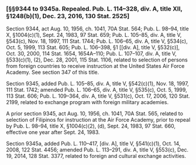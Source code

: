 ### [§§9344 to 9345a. Repealed. Pub. L. 114–328, div. A, title XII, §1248(b)(1), Dec. 23, 2016, 130 Stat. 2525] ###

Section 9344, act Aug. 10, 1956, ch. 1041, 70A Stat. 564; Pub. L. 98–94, title X, §1004(c)(1), Sept. 24, 1983, 97 Stat. 659; Pub. L. 105–85, div. A, title V, §543(c), Nov. 18, 1997, 111 Stat. 1744; Pub. L. 106–65, div. A, title V, §534(c), Oct. 5, 1999, 113 Stat. 605; Pub. L. 106–398, §1 [[div. A], title V, §532(c)], Oct. 30, 2000, 114 Stat. 1654, 1654A–110; Pub. L. 107–107, div. A, title V, §533(c)(1), (2), Dec. 28, 2001, 115 Stat. 1106, related to selection of persons from foreign countries to receive instruction at the United States Air Force Academy. See section 347 of this title.

Section 9345, added Pub. L. 105–85, div. A, title V, §542(c)(1), Nov. 18, 1997, 111 Stat. 1742; amended Pub. L. 106–65, div. A, title V, §535(c), Oct. 5, 1999, 113 Stat. 606; Pub. L. 109–364, div. A, title V, §531(c), Oct. 17, 2006, 120 Stat. 2199, related to exchange program with foreign military academies.

A prior section 9345, act Aug. 10, 1956, ch. 1041, 70A Stat. 565, related to selection of Filipinos for instruction at the Air Force Academy, prior to repeal by Pub. L. 98–94, title X, §1004(c)(2), (d), Sept. 24, 1983, 97 Stat. 660, effective one year after Sept. 24, 1983.

Section 9345a, added Pub. L. 110–417, [div. A], title V, §541(c)(1), Oct. 14, 2008, 122 Stat. 4456; amended Pub. L. 113–291, div. A, title V, §553(c), Dec. 19, 2014, 128 Stat. 3377, related to foreign and cultural exchange activities.